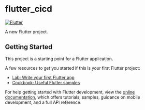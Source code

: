# flutter_cicd

[![Flutter](https://github.com/DevmenteSac/flutter-cicd/actions/workflows/build.yml/badge.svg)](https://github.com/DevmenteSac/flutter-cicd/actions/workflows/build.yml)

A new Flutter project.

## Getting Started

This project is a starting point for a Flutter application.

A few resources to get you started if this is your first Flutter project:

- [Lab: Write your first Flutter app](https://docs.flutter.dev/get-started/codelab)
- [Cookbook: Useful Flutter samples](https://docs.flutter.dev/cookbook)

For help getting started with Flutter development, view the
[online documentation](https://docs.flutter.dev/), which offers tutorials,
samples, guidance on mobile development, and a full API reference.
